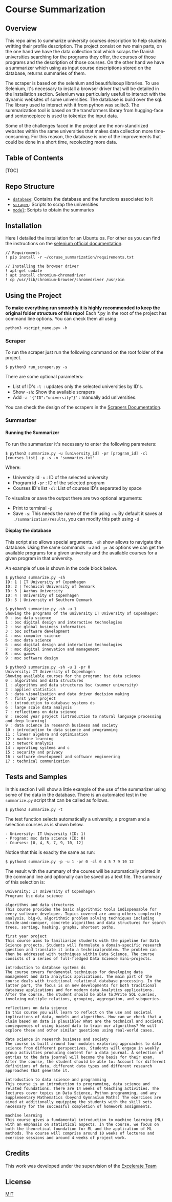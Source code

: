 # Course Summarization

## Overview

This repo aims to summarize university courses description to help students  writting their profile description. 
The project consist on two main parts, on the one hand we have the data collection tool which scraps the Danish universities searching for the programs they offer, the courses of those programs and the description of those courses. 
On the other hand we have a summarizer which using as input course descriptions  stored on the database, returns summaries of them.

The scraper is based on the selenium and beautifulsoup libraries. To use Selenium, it's necessary to install a browser driver that will be detailed in the Installation section. Selenium was particularly usefull to interact with the dynamic websites of some universities. The database is build over the sql. The library used to interact with it from python was sqlite3. The summarization tool is based on the transformers library from hugging-face and sentencepiece is used to tokenize
the input data.

Some of the challenges faced in the project are the non-standirized websites within the same universities that makes data collection more time-consuming. For this reason, the database is one of the improvements that could be done in a short time, recolecting more data.

## Table of Contents

[TOC]

## Repo Structure
- [`database`](): Contains the database and the functions associated to it
- [`scraper`](): Scripts to scrap the universities
- [`model`](): Scripts to obtain the summaries

## Installation

Here I detailed the installation for an Ubuntu os. For other os you can find the 
instructions on the [selenium official documentation](https://selenium-python.readthedocs.io/installation.html).
```
// Requirements
! pip install -r ~/coruse_summarization/requirements.txt

// Installing the browser driver
! apt-get update
! apt install chromium-chromedriver
! cp /usr/lib/chromium-browser/chromedriver /usr/bin
```

## Using the Project

**To make everything run smoothly it is highly recommended to keep the original folder structure of this repo!**
Each *.py in the root of the project has command line options. You can check them
all using:

```
python3 <script_name.py> -h
```

### Scraper
To run the scraper just run the following command on the root folder of the project.
```
$ python3 run_scraper.py -s
```

There are some optional parameters:

- List of ID's `-l `:  updates only the selected universities by ID's.
- Show `-sh`: Show the available scrapers
- Add `-a '{"ID":"university"}'` : manually add universities.

You can check the design of the scrapers in the [Scrapers Documentation](link).

### Summarizer

#### Running the Summarizer

To run the summarizer it's necessary to enter the following parameters:

````
$ python3 summarize.py -u [university_id] -pr [program_id] -cl [courses_list] -p -s -n 'summaries.txt'
````

Where:

- University id `-u` : ID of the selected university
- Program id `-pr` : ID of the selected program
- Courses ID's list `-cl`: List of courses ID's separated by space

To visualize or save the output there are two optional arguments:

- Print to terminal `-p`
- Save `-s`: This needs the name of the file using `-n`. By default it saves at `./summarization/results`, you can modify this path using `-d`

#### Display the database

This script also allows special arguments. `-sh` show allows to navigate the database. Using the same commands `-u` and `-pr`  as options we can get the available programs for a given university and the available courses for a given program in that university.

An example of use is shown in the code block below.

```
$ python3 summarize.py -sh                                                   
ID: 1 | IT University of Copenhagen
ID: 2 | Technical University of Denmark
ID: 3 | Aarhus University
ID: 4 | University of Copenhagen
ID: 5 | University of Southern Denmark

$ python3 summarize.py -sh -u 1
Showing the programs of the university IT University of Copenhagen:
0 : bsc data science
1 : bsc digital design and interactive technologies
2 : bsc global business informatics
3 : bsc software development
4 : msc computer science
5 : msc data science
6 : msc digital design and interactive technologies
7 : msc digital innovation and management
8 : msc games
9 : msc software design

$ python3 summarize.py -sh -u 1 -pr 0
University: IT University of Copenhagen
Showing available courses for the program: bsc data science
0 : algorithms and data structures
1 : algorithms and data structures bsc (summer university)
2 : applied statistics
3 : data visualisation and data driven decision making
4 : first year project
5 : introduction to database systems ds
6 : large scale data analysis
7 : reflections on data science
8 : second year project (introduction to natural language processing and deep learning)
9 : data science in research business and society
10 : introduction to data science and programming
11 : linear algebra and optimisation
12 : machine learning
13 : network analysis
14 : operating systems and c
15 : security and privacy
16 : software development and software engineering
17 : technical communication
```

## Tests and Samples

In this section I will show a little example of the use of the summarizer using  some of the data in the database. 
There is an automated test in the `summarize.py` script that can be called as follows.

```
$ python3 summarize.py -t
```

The test function selects automatically a university, a program and a selection courses as is shown below.

```
- University: IT University (ID: 1)
- Program: msc data science (ID: 0)
- Courses: [0, 4, 5, 7, 9, 10, 12]
```

Notice that this is exaclty the same as run:
```
$ python3 summarize.py -p -u 1 -pr 0 -cl 0 4 5 7 9 10 12
```

The result with the summary of the coures will be automatically printed in the command line and optionally can be saved as a text file. The summary of this selection is:

````
University: IT University of Copenhagen
Program: bsc data science

algorithms and data structures
This course provides the basic algorithmic tools indispensable for every software developer. Topics covered are among others complexity analysis, big-O, algorithmic problem solving techniques including divide-and-conquer, concrete algorithms and data structures for search trees, sorting, hashing, graphs, shortest paths. 

first year project
This course aims to familiarize students with the pipeline for Data Science projects. Students will formulate a domain-specific research question and translate it into a technicalproblem. The problem can then be addressed with techniques within Data Science. The course consists of a series of full-fledged Data Science mini-projects. 

introduction to database systems ds
The course covers fundamental techniques for developing data management and data analytics applications. The main part of the course deals with traditional relational database processing. In the latter part, the focus is on new developments for both traditional database applications and for modern data Analytics applications. After the course, the student should be able to:Write SQL queries, involving multiple relations, grouping, aggregation, and subqueries. 

reflections on data science
In this course you will learn to reflect on the use and societal implications of data, models and algorithms. How can we check that a claim based on data is plausible? What are the technical and societal consequences of using biased data to train our algorithms? We will explore these and other similar questions using real-world cases. 

data science in research business and society
The course is built around four modules exploring approaches to data science from different perspectives. Students will engage in weekly group activities producing content for a data journal. A selection of entries to the data journal will become the basis for their exam. After the course, the student should be able to: Account for different definitions of data, different data types and different research approaches that generate it. 

introduction to data science and programming
This course is an introduction to programming, data science and related foundations. There are 14 weeks of teaching activities. The lectures cover topics in Data Science, Python programming, and any Supplementary Mathematics (beyond Gymnasium Maths) The exercises are aimed at additionally equipping the students with the skill sets necessary for the successful completion of homework assignments. 

machine learning
This course gives a fundamental introduction to machine learning (ML) with an emphasis on statistical aspects. In the course, we focus on both the theoretical foundation for ML and the application of ML methods. The course will comprise around 10 weeks of lectures and exercise sessions and around 4 weeks of project work.
````

## Credits
This work was developed under the supervision of the [Excelerate Team]([https://excelerate.careers/](https://excelerate.careers/))

## License
[MIT](https://github.com/israfelsr/course_summarization/blob/main/LICENSE)